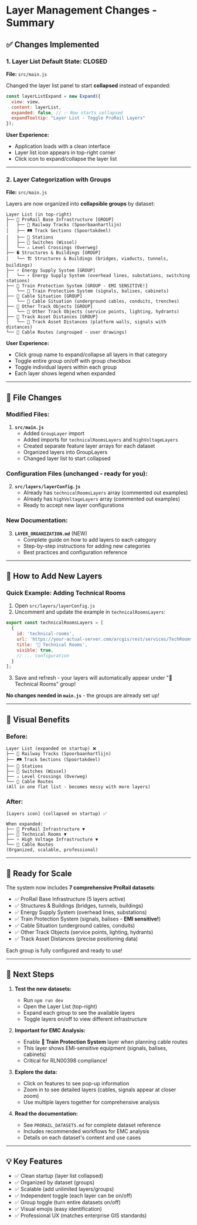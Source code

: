 # Layer Management Changes - Summary

## ✅ Changes Implemented

### 1. Layer List Default State: CLOSED
**File:** `src/main.js`

Changed the layer list panel to start **collapsed** instead of expanded:

```javascript
const layerListExpand = new Expand({
  view: view,
  content: layerList,
  expanded: false, // ✅ Now starts collapsed
  expandTooltip: "Layer List - Toggle ProRail Layers"
});
```

**User Experience:**
- Application loads with a clean interface
- Layer list icon appears in top-right corner
- Click icon to expand/collapse the layer list

---

### 2. Layer Categorization with Groups
**File:** `src/main.js`

Layers are now organized into **collapsible groups** by dataset:

```
Layer List (in top-right)
├── 🚂 ProRail Base Infrastructure [GROUP]
│   ├── 🚂 Railway Tracks (Spoorbaanhartlijn)
│   ├── 🛤️ Track Sections (Spoortakdeel)
│   ├── 🚉 Stations
│   ├── 🔀 Switches (Wissel)
│   └── ⚠️ Level Crossings (Overweg)
├── �️ Structures & Buildings [GROUP]
│   └── 🏗️ Structures & Buildings (bridges, viaducts, tunnels, buildings)
├── ⚡ Energy Supply System [GROUP]
│   └── ⚡ Energy Supply System (overhead lines, substations, switching stations)
├── 🚦 Train Protection System [GROUP - EMI SENSITIVE!]
│   └── 🚦 Train Protection System (signals, balises, cabinets)
├── 🔌 Cable Situation [GROUP]
│   └── 🔌 Cable Situation (underground cables, conduits, trenches)
├── 🔧 Other Track Objects [GROUP]
│   └── 🔧 Other Track Objects (service points, lighting, hydrants)
├── 📏 Track Asset Distances [GROUP]
│   └── 📏 Track Asset Distances (platform walls, signals with distances)
└── 📍 Cable Routes (ungrouped - user drawings)
```

**User Experience:**
- Click group name to expand/collapse all layers in that category
- Toggle entire group on/off with group checkbox
- Toggle individual layers within each group
- Each layer shows legend when expanded

---

## 📂 File Changes

### Modified Files:
1. **`src/main.js`**
   - Added `GroupLayer` import
   - Added imports for `technicalRoomsLayers` and `highVoltageLayers`
   - Created separate feature layer arrays for each dataset
   - Organized layers into GroupLayers
   - Changed layer list to start collapsed

### Configuration Files (unchanged - ready for you):
2. **`src/layers/layerConfig.js`**
   - Already has `technicalRoomsLayers` array (commented out examples)
   - Already has `highVoltageLayers` array (commented out examples)
   - Ready to accept new layer configurations

### New Documentation:
3. **`LAYER_ORGANIZATION.md`** (NEW)
   - Complete guide on how to add layers to each category
   - Step-by-step instructions for adding new categories
   - Best practices and configuration reference

---

## 🎯 How to Add New Layers

### Quick Example: Adding Technical Rooms

1. Open `src/layers/layerConfig.js`
2. Uncomment and update the example in `technicalRoomsLayers`:

```javascript
export const technicalRoomsLayers = [
  {
    id: 'technical-rooms',
    url: 'https://your-actual-server.com/arcgis/rest/services/TechRooms/FeatureServer/0',
    title: '🏢 Technical Rooms',
    visible: true,
    // ... configuration
  }
];
```

3. Save and refresh - your layers will automatically appear under "🏢 Technical Rooms" group!

**No changes needed in `main.js`** - the groups are already set up!

---

## 🎨 Visual Benefits

### Before:
```
Layer List (expanded on startup) ❌
├── 🚂 Railway Tracks (Spoorbaanhartlijn)
├── 🛤️ Track Sections (Spoortakdeel)
├── 🚉 Stations
├── 🔀 Switches (Wissel)
├── ⚠️ Level Crossings (Overweg)
└── 📍 Cable Routes
(All in one flat list - becomes messy with more layers)
```

### After:
```
[Layers icon] (collapsed on startup) ✅

When expanded:
├── 🚂 ProRail Infrastructure ▼
├── 🏢 Technical Rooms ▼
├── ⚡ High Voltage Infrastructure ▼
└── 📍 Cable Routes
(Organized, scalable, professional)
```

---

## 🚀 Ready for Scale

The system now includes **7 comprehensive ProRail datasets**:
- ✅ ProRail Base Infrastructure (5 layers active)
- ✅ Structures & Buildings (bridges, tunnels, buildings)
- ✅ Energy Supply System (overhead lines, substations) 
- ✅ Train Protection System (signals, balises - **EMI sensitive!**)
- ✅ Cable Situation (underground cables, conduits)
- ✅ Other Track Objects (service points, lighting, hydrants)
- ✅ Track Asset Distances (precise positioning data)

Each group is fully configured and ready to use!

---

## 📖 Next Steps

1. **Test the new datasets:**
   - Run `npm run dev`
   - Open the Layer List (top-right)
   - Expand each group to see the available layers
   - Toggle layers on/off to view different infrastructure

2. **Important for EMC Analysis:**
   - Enable **🚦 Train Protection System** layer when planning cable routes
   - This layer shows EMI-sensitive equipment (signals, balises, cabinets)
   - Critical for RLN00398 compliance!

3. **Explore the data:**
   - Click on features to see pop-up information
   - Zoom in to see detailed layers (cables, signals appear at closer zoom)
   - Use multiple layers together for comprehensive analysis

4. **Read the documentation:**
   - See `PRORAIL_DATASETS.md` for complete dataset reference
   - Includes recommended workflows for EMC analysis
   - Details on each dataset's content and use cases

---

## 💡 Key Features

- ✅ Clean startup (layer list collapsed)
- ✅ Organized by dataset (groups)
- ✅ Scalable (add unlimited layers/groups)
- ✅ Independent toggle (each layer can be on/off)
- ✅ Group toggle (turn entire datasets on/off)
- ✅ Visual emojis (easy identification)
- ✅ Professional UX (matches enterprise GIS standards)
